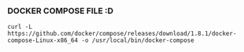 ### DOCKER COMPOSE FILE :D
``curl -L https://github.com/docker/compose/releases/download/1.8.1/docker-compose-Linux-x86_64 -o /usr/local/bin/docker-compose``
